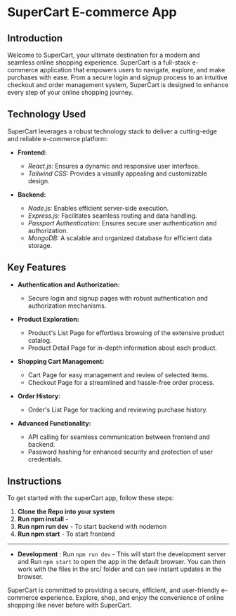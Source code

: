 # SuperCart E-commerce App

## Introduction

Welcome to SuperCart, your ultimate destination for a modern and seamless online shopping experience. SuperCart is a full-stack e-commerce application that empowers users to navigate, explore, and make purchases with ease. From a secure login and signup process to an intuitive checkout and order management system, SuperCart is designed to enhance every step of your online shopping journey.

## Technology Used

SuperCart leverages a robust technology stack to deliver a cutting-edge and reliable e-commerce platform:

- **Frontend:**

  - _React.js:_ Ensures a dynamic and responsive user interface.
  - _Tailwind CSS:_ Provides a visually appealing and customizable design.

- **Backend:**
  - _Node.js:_ Enables efficient server-side execution.
  - _Express.js:_ Facilitates seamless routing and data handling.
  - _Passport Authentication:_ Ensures secure user authentication and authorization.
  - _MongoDB:_ A scalable and organized database for efficient data storage.

## Key Features

- **Authentication and Authorization:**

  - Secure login and signup pages with robust authentication and authorization mechanisms.

- **Product Exploration:**

  - Product's List Page for effortless browsing of the extensive product catalog.
  - Product Detail Page for in-depth information about each product.

- **Shopping Cart Management:**

  - Cart Page for easy management and review of selected items.
  - Checkout Page for a streamlined and hassle-free order process.

- **Order History:**

  - Order's List Page for tracking and reviewing purchase history.

- **Advanced Functionality:**
  - API calling for seamless communication between frontend and backend.
  - Password hashing for enhanced security and protection of user credentials.

## Instructions

To get started with the superCart app, follow these steps:

1. **Clone the Repo into your system**
2. **Run npm install** -
3. **Run npm run dev** - To start backend with nodemon
4. **Run npm start** - To start frontend

---

- **Development** : Run `npm run dev` - This will start the development server and Run `npm start` to open the app in the default browser. You can then work with the files in the src/ folder and can see instant updates in the browser.

SuperCart is committed to providing a secure, efficient, and user-friendly e-commerce experience. Explore, shop, and enjoy the convenience of online shopping like never before with SuperCart.

